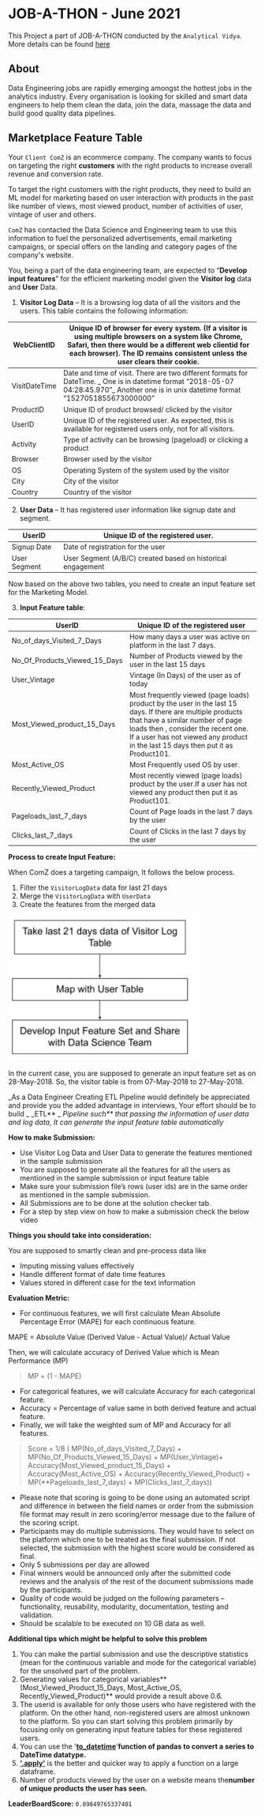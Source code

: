# JOB-A-THON - June 2021

This Project a part of JOB-A-THON conducted by the `Analytical Vidya`. More details can be found [here](https://datahack.analyticsvidhya.com/contest/job-a-thon-june-2021/)


## About

Data Engineering jobs are rapidly emerging amongst the hottest jobs in the analytics industry. Every organisation is looking for skilled and smart data engineers to help them clean the data, join the data, massage the data and build good quality data pipelines.


## Marketplace Feature Table

Your `Client ComZ` is an ecommerce company. The company wants to focus on targeting the right **customers** with the right products to increase overall revenue and conversion rate.

To target the right customers with the right products, they need to build an ML model for marketing based on user interaction with products in the past like number of views, most viewed product, number of activities of user, vintage of user and others.

`ComZ` has contacted the Data Science and Engineering team to use this information to fuel the personalized advertisements, email marketing campaigns, or special offers on the landing and category pages of the company's website.

You, being a part of the data engineering team, are expected to “**Develop input features**” for the efficient marketing model given the **Visitor log** data and **User** Data.

1. **Visitor Log Data** – It is a browsing log data of all the visitors and the users. This table contains the following information:

| WebClientID   | Unique ID of browser for every system. (If a visitor is using multiple browsers on a system like Chrome, Safari, then there would be a different web clientid for each browser). The ID remains consistent unless the user clears their cookie. |
| ------------- | ----------------------------------------------------------------------------------------------------------------------------------------------------------------------------------------------------------------------------------------------- |
| VisitDateTime | Date and time of visit. There are two different formats for DateTime. _ One is in datetime format “2018-05-07 04:28:45.970”_ Another one is in unix datetime format “1527051855673000000”                                                   |
| ProductID     | Unique ID of product browsed/ clicked by the visitor                                                                                                                                                                                            |
| UserID        | Unique ID of the registered user. As expected, this is available for registered users only, not for all visitors.                                                                                                                               |
| Activity      | Type of activity can be browsing (pageload) or clicking a product                                                                                                                                                                               |
| Browser       | Browser used by the visitor                                                                                                                                                                                                                     |
| OS            | Operating System of the system used by the visitor                                                                                                                                                                                              |
| City          | City of the visitor                                                                                                                                                                                                                             |
| Country       | Country of the visitor                                                                                                                                                                                                                          |

2. **User Data** – It has registered user information like signup date and segment.

| UserID       | Unique ID of the registered user.                           |
| ------------ | ----------------------------------------------------------- |
| Signup Date  | Date of registration for the user                           |
| User Segment | User Segment (A/B/C) created based on historical engagement |

Now based on the above two tables, you need to create an input feature set for the Marketing Model.

3. **Input Feature table**:

| UserID                        | Unique ID of the registered user                                                                                                                                                                                                                                         |
| ----------------------------- | ------------------------------------------------------------------------------------------------------------------------------------------------------------------------------------------------------------------------------------------------------------------------ |
| No_of_days_Visited_7_Days     | How many days a user was active on platform in the last 7 days.                                                                                                                                                                                                          |
| No_Of_Products_Viewed_15_Days | Number of Products viewed by the user in the last 15 days                                                                                                                                                                                                                |
| User_Vintage                  | Vintage (In Days) of the user as of today                                                                                                                                                                                                                                |
| Most_Viewed_product_15_Days   | Most frequently viewed (page loads) product by the user in the last 15 days. If there are multiple products that have a similar number of page loads then , consider the recent one. If a user has not viewed any product in the last 15 days then put it as Product101. |
| Most_Active_OS                | Most Frequently used OS by user.                                                                                                                                                                                                                                         |
| Recently_Viewed_Product       | Most recently viewed (page loads) product by the user.If a user has not viewed any product then put it as Product101.                                                                                                                                                    |
| Pageloads_last_7_days         | Count of Page loads in the last 7 days by the user                                                                                                                                                                                                                       |
| Clicks_last_7_days            | Count of Clicks in the last 7 days by the user                                                                                                                                                                                                                           |

**Process to create Input Feature:**

When ComZ does a targeting campaign, It follows the below process.

1. Filter the `VisitorLogData` data for last 21 days
2. Merge the `VisitorLogData` with `UserData`
3. Create the features from the merged data

<img src="Images/Process.png">

In the current case, you are supposed to generate an input feature set as on 28-May-2018. So, the visitor table is from 07-May-2018 to 27-May-2018.

_As a Data Engineer Creating ETL Pipeline would definitely be appreciated and provide you the added advantage in interviews, Your effort should be to build _ _ETL\*\* _ _Pipeline such\*\* that passing the information of user data and log data, It can generate the input feature table automatically_

**How to make Submission:**

- Use Visitor Log Data and User Data to generate the features mentioned in the sample submission
- You are supposed to generate all the features for all the users as mentioned in the sample submission or input feature table
- Make sure your submission file’s rows (user ids) are in the same order as mentioned in the sample submission.
- All Submissions are to be done at the solution checker tab.
- For a step by step view on how to make a submission check the below video

**Things you should take into consideration:**

You are supposed to smartly clean and pre-process data like

- Imputing missing values effectively
- Handle different format of date time features
- Values stored in different case for the text information

**Evaluation Metric:**

- For continuous features, we will first calculate Mean Absolute Percentage Error (MAPE) for each continuous feature.

MAPE = Absolute Value (Derived Value - Actual Value)/ Actual Value

Then, we will calculate accuracy of Derived Value which is Mean Performance (MP)

> MP = (1 - MAPE)

- For categorical features, we will calculate Accuracy for each categorical feature.
- Accuracy = Percentage of value same in both derived feature and actual feature.
- Finally, we will take the weighted sum of MP and Accuracy for all features.

> Score = 1/8 ( MP(No_of_days_Visited_7_Days) + MP(No_Of_Products_Viewed_15_Days) + MP(User_Vintage)+ Accuracy(Most_Viewed_product_15_Days) + Accuracy(Most_Active_OS) + Accuracy(Recently_Viewed_Product) + MP(\*\*Pageloads_last_7_days) + MP(Clicks_last_7_days))

- Please note that scoring is going to be done using an automated script and difference in between the field names or order from the submission file format may result in zero scoring/error message due to the failure of the scoring script.
- Participants may do multiple submissions. They would have to select on the platform which one to be treated as the final submission. If not selected, the submission with the highest score would be considered as final.
- Only 5 submissions per day are allowed
- Final winners would be announced only after the submitted code reviews and the analysis of the rest of the document submissions made by the participants.
- Quality of code would be judged on the following parameters – functionality, reusability, modularity, documentation, testing and validation.
- Should be scalable to be executed on 10 GB data as well.

**Additional tips which might be helpful to solve this problem**

1. You can make the partial submission and use the descriptive statistics (mean for the continuous variable and mode for the categorical variable) for the unsolved part of the problem.
2. Generating values for categorical variables**(Most_Viewed_Product_15_Days, Most_Active_OS, Recently_Viewed_Product)** would provide a result above 0.6.
3. The userid is available for only those users who have registered with the platform. On the other hand, non-registered users are almost unknown to the platform. So you can start solving this problem primarily by focusing only on generating input feature tables for these registered users.
4. You can use the '**[to_datetime](http://r.newsletters.analyticsvidhya.com/mk/cl/f/Rb63W7TLPYCL1WEcYWdlqhJ9etKSw5x1r9yH3UnE7526dVNeHSbkB3IPQOrWYp9P9eMJRCv_h8lXprcXkwBitbTK3XGZ54g1Zme3xRPRzHuphXI-frdvmD5ARg7EX_z7vChkt69bNk0QY_F23u3hk--NURZcEJiKF3MnRkcqgzys1K5SgjylUtMvrBODsZPRi20BHuSR3WxIcyAwfDaGz6h7mKEvyfxP_K8PPNiWjJLlw9wdT7nef52ANW8tsNYzB4KiP4YPTmC2SKkdgedQZLbocPSwOpRAiSGqecPAj3lkJ7ySZBebeMDP3e6t7LdRRJMle6mUVLdDW8ape4yQnd8SH3wbohXOCn-5Iwpn3FxJO6w5wmNPFNkijGIKmHgHhTfrkqx-1E1g1C6lnzlOkFicxV_pR_jm_L8SNQ)**'**function of pandas to convert a series to DateTime datatype.**
5. **[&#39;.apply&#39;](http://r.newsletters.analyticsvidhya.com/mk/cl/f/_insBiY8zP1h9RPIVgUwNqg0fbipcShN6lUU1rnddAgFP1xzJZ9dS0B6dAAVzv1MIkUVtY8kRDy9Mhzug3kuKoE-TP3vmNerWFSVthEYpOQ18lkiUjZtaMFV-8bRAB8-BO4pPRTRv2qIv_za5VLbNcSEmMWY0M2eSe1wcq1_YX6R7z4dAPeKiF08HltRfLbGgrmhATDRugOyJ-UFHk6WMXDL1uzcR1rjaYcFr6hEhjGe-x_QJ1EYB5PmVVP7C-PpHB0INZXjp6AgE0dC58vs4lKN6ogOMWDTEbMcO6_kvZyRzGN0lE5gMlJyv5MyHIBafAG4iRaXW6azR6w7d1l7S81tstW6Ck5aFoUIKYDUArQpe-VDjo06gh-RU_j63-MHp9V28vOvERmgbh4RqDC1ws-Qab5ARq2jaoXvZ10ZnbE)** is the better and quicker way to apply a function on a large dataframe.
6. Number of products viewed by the user on a website means the**number of unique products the user has seen.**

**LeaderBoardScore:** `0.89849765337401`
